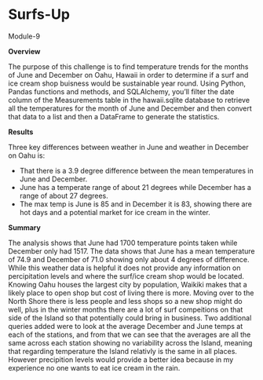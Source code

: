 # Surfs-Up
Module-9

**Overview**

The purpose of this challenge is to find temperature trends for the months of June and December on Oahu, Hawaii in order to determine if a surf and ice cream shop buisness would be sustainable year round. Using Python, Pandas functions and methods, and SQLAlchemy, you’ll filter the date column of the Measurements table in the hawaii.sqlite database to retrieve all the temperatures for the month of June and December and then convert that data to a list and then a DataFrame to generate the statistics. 

**Results**

Three key differences between weather in June and weather in December on Oahu is:
- That there is a 3.9 degree difference between the mean temperatures in June and December.
- June has a temperate range of about 21 degrees while December has a range of about 27 degrees. 
- The max temp is June is 85 and in December it is 83, showing there are hot days and a potential market for ice cream in the winter. 

**Summary**

The analysis shows that June had 1700 temperature points taken while December only had 1517. The data shows that June has a mean temperature of 74.9 and December of 71.0 showing only about 4 degrees of difference. While this weather data is helpful it does not provide any information on percipitation levels and where the surf/ice cream shop would be located. Knowing Oahu houses the largest city by population, Waikiki makes that a likely place to open shop but cost of living there is more. Moving over to the North Shore there is less people and less shops so a new shop might do well, plus in the winter months there are a lot of surf compeitions on that side of the Island so that potentially could bring in business. Two additional queries added were to look at the average December and June temps at each of the stations, and from that we can see that the averages are all the same across each station showing no variability across the Island, meaning that regarding temperature the Island relativly is the same in all places. However precipition levels would provide a better idea because in my experience no one wants to eat ice cream in the rain. 